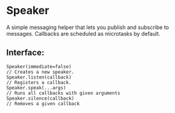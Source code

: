 # Speaker

A simple messaging helper that lets you publish and subscribe to messages.
Callbacks are scheduled as microtasks by default.

## Interface:

```
Speaker(immediate=false)
// Creates a new speaker.
Speaker.listen(callback)
// Registers a callback.
Speaker.speak(...args)
// Runs all callbacks with given arguments
Speaker.silence(callback)
// Removes a given callback
```
